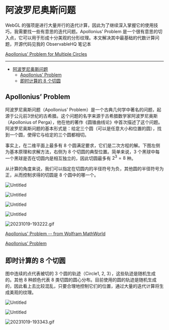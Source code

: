 # 阿波罗尼奥斯问题

WebGL 的强项是进行大量并行的迭代计算，因此为了继续深入掌握它的使用技巧，我需要找一些有意思的迭代问题。Apollonius’ Problem 是一个很有意思的切入点，它可以用于形成十分美观的分形纹理。本文解决其中最基础的代数计算问题，开源代码见我的 ObservableHQ 笔记本

[Apollonius’ Problem for Multiple Circles](https://observablehq.com/@listenzcc/apollonius-problem-for-multiple-circles)

---
- [阿波罗尼奥斯问题](#阿波罗尼奥斯问题)
  - [Apollonius’ Problem](#apollonius-problem)
  - [即时计算的 8 个切圆](#即时计算的-8-个切圆)


## Apollonius’ Problem

阿波罗尼奥斯问题（Apollonius' Problem）是一个古典几何学中著名的问题，起源于公元前3世纪的古希腊。这个问题的名字来源于古希腊数学家阿波罗尼奥斯（Apollonius of Perga），他在他的著作《圆锥曲线论》中首次描述了这个问题。阿波罗尼奥斯问题的基本形式是：给定三个圆（可以是任意大小和位置的圆），找到一个圆，使得它与给定的三个圆都相切。

事实上，在二维平面上最多有 8 个圆满足要求，它们是二次方程的解。下图左侧为基本原理和求解方法，右侧为 8 个切圆的典型位置。简单来说，3 个黑球中每一个黑球是否在切圆内是相互独立的，因此切圆最多有 $2^3 = 8$ 种。

从计算的角度来说，我们可以指定在切圆内的半径符号为负，其他圆的半径符号为正，从而控制求得的切圆是 8 个圆中的哪一个。

![Untitled](%E9%98%BF%E6%B3%A2%E7%BD%97%E5%B0%BC%E5%A5%A5%E6%96%AF%E9%97%AE%E9%A2%98%2021dba60eaeec422bbb26882d6032fbdf/Untitled.png)

![Untitled](%E9%98%BF%E6%B3%A2%E7%BD%97%E5%B0%BC%E5%A5%A5%E6%96%AF%E9%97%AE%E9%A2%98%2021dba60eaeec422bbb26882d6032fbdf/Untitled%201.png)

![Untitled](%E9%98%BF%E6%B3%A2%E7%BD%97%E5%B0%BC%E5%A5%A5%E6%96%AF%E9%97%AE%E9%A2%98%2021dba60eaeec422bbb26882d6032fbdf/Untitled%202.png)

![Untitled](%E9%98%BF%E6%B3%A2%E7%BD%97%E5%B0%BC%E5%A5%A5%E6%96%AF%E9%97%AE%E9%A2%98%2021dba60eaeec422bbb26882d6032fbdf/Untitled%203.png)

![20231019-193222.gif](%E9%98%BF%E6%B3%A2%E7%BD%97%E5%B0%BC%E5%A5%A5%E6%96%AF%E9%97%AE%E9%A2%98%2021dba60eaeec422bbb26882d6032fbdf/20231019-193222.gif)

[Apollonius' Problem -- from Wolfram MathWorld](https://mathworld.wolfram.com/ApolloniusProblem.html)

[Apollonius’ Problem](https://observablehq.com/@d3/apollonius-problem)

## 即时计算的 8 个切圆

图中连续的点代表被切的 3 个圆的轨迹（Circle1, 2, 3），这些轨迹是随机生成的。其他 8 种颜色代表 8 类切圆的圆心分布。目前使用的圆的轨迹是随机生成的，因此看上去比较混乱，只要合理地控制它们的位置，通过大量的迭代计算将生成美观的纹理。

![Untitled](%E9%98%BF%E6%B3%A2%E7%BD%97%E5%B0%BC%E5%A5%A5%E6%96%AF%E9%97%AE%E9%A2%98%2021dba60eaeec422bbb26882d6032fbdf/Untitled%204.png)

![Untitled](%E9%98%BF%E6%B3%A2%E7%BD%97%E5%B0%BC%E5%A5%A5%E6%96%AF%E9%97%AE%E9%A2%98%2021dba60eaeec422bbb26882d6032fbdf/Untitled%205.png)

![20231019-193343.gif](%E9%98%BF%E6%B3%A2%E7%BD%97%E5%B0%BC%E5%A5%A5%E6%96%AF%E9%97%AE%E9%A2%98%2021dba60eaeec422bbb26882d6032fbdf/20231019-193343.gif)